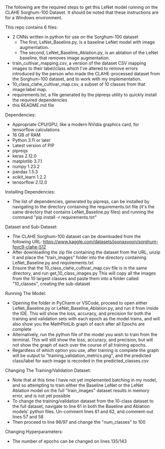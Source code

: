 The following are the required steps to get this LeNet model running on the CLAHE Sorghum-100 Dataset.
It should be noted that these instructions are for a Windows environment.

This repo contains 6 files:
- 2 CNNs written in python for use on the Sorghum-100 dataset
  - The first, LeNet_Baseline.py, is a baseline LeNet model with image augmentation.
  - The second, LeNet_Baseline_Ablation.py, is an ablation of the LeNet baseline, that removes image augmentation.
- train_cultivar_mapping.csv, a version of the dataset CSV mapping images to their label/class which I've altered to remove
  errors introduced by the person who made the CLAHE-processed dataset from the Sorghum-100 dataset, and to work with my implementation.
- 10_class_clahe_cultivar_map.csv, a subset of 10 classes from that image:label map.
- requirements.txt, a file generated by the pipreqs utility to quickly install the required dependencies
- this README.md file


Dependencies:
- Appropriate CPU/GPU, like a modern NVidia graphics card, for tensorflow calculations
- 16 GB of RAM
- Python 3.11 or later
- Latest version of PIP
- pipreqs
- keras 2.12.0
- matplotlib 3.7.1
- numpy 1.23.2
- pandas 1.5.3
- scikit_learn 1.2.2
- tensorflow 2.12.0


Installing Dependencies:
- The list of dependencies, generated by pipreqs, can be installed by navigating to the directory containing the requirements.txt file
  (it's the same directory that contains LeNet_Baseline.py files) and running the command "pip install -r requirements.txt"


Dataset and Sub-Dataset:
- The CLAHE Sorghum-100 dataset can be downloaded from the following URL: https://www.kaggle.com/datasets/joonasyoon/sorghum-fgvc9-clahe-512
- After downloading the zip file containing the dataset from the URL, unzip it and place the "train_images" folder into the directory
  containing LeNet_Baseline.py and requirements.txt
- Ensure that the 10_class_clahe_cultivar_map.csv file is in the same directory, and run get_10_class_images.py
  This will copy all the images from the 10 largest classes and paste them into a folder called "10_classes", creating the sub-dataset


Running The Model:
- Opening the folder in PyCharm or VSCode, proceed to open either LeNet_Baseline.py or LeNet_Baseline_Ablation.py, and run it from inside the IDE.
  This will show the loss, accuracy, and precision for both the training and validation sets with each epoch as the model trains, and will also
  show you the MathPlotLib graph of each after all Epochs are complete
- Alternatively, run the python file of the model you wish to train from the terminal. This will still show the loss, accuracy, and precision,
  but will not show the graph of each over the course of all training epochs.
- Regardless of which option you use, after training is complete the graph will be output to "training_validation_metrics.png",
  and the predicted class/label for each image is recorded in the predicted_classes.csv


Changing The Training/Validation Dataset:
- Note that at this time I have not yet implemented batching in my model, and so attempting to train either the Baseline LeNet or the LeNet Ablation model
  on the full "train_images" dataset results in memory error, and is not yet possible
- To change the training/validation dataset from the 10-class dataset to the full dataset, navigate to line 61 in both the Baseline and Ablation models'
  python files. Un-comment lines 61 and 62, and comment-out lines 57 and 58
- Then proceed to line 96/97 and change the "num_classes" to 100


Changing Hyperparameters:
- The number of epochs can be changed on lines 135/143
